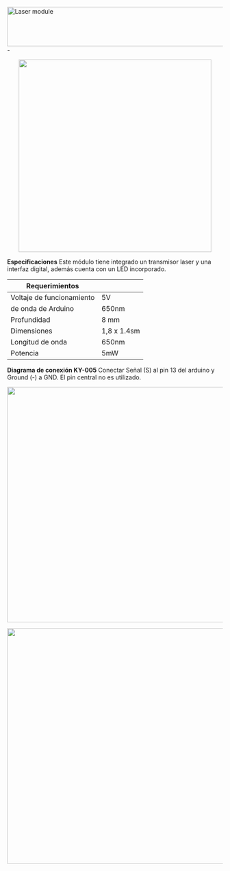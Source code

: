 <a href="https://es.cooltext.com"><img src="https://images.cooltext.com/5470430.png" width="819" height="92" alt="Laser module" /></a>
<br /><a href="https://es.cooltext.com"></a> - <a href="https://es.cooltext.com/Edit-Logo?LogoID=3648603643"></a>

<a><div align="center"><img width="450px" src="http://microelectronicadesign.com/wp-content/uploads/2019/03/MODULO-SENSOR-LASER-KY-008.jpg" /> </a></div>

**Especificaciones**
Este módulo tiene integrado un transmisor laser y una interfaz digital, además cuenta con un LED incorporado.

| Requerimientos                 |    |
|--------------------------------|----|
| Voltaje de funcionamiento      | 5V | 
| de onda de Arduino             | 650nm | 
| Profundidad                    | 8 mm | 
| Dimensiones	                   | 1,8 x 1.4sm |
| Longitud de onda               | 650nm |
| Potencia                       | 5mW |

**Diagrama de conexión KY-005**
Conectar Señal (S) al pin 13 del arduino y Ground (-) a GND. El pin central no es utilizado. 

<a><div align="center"><img width="550px" src="http://cursoarduino.proserquisa.com/wp-content/uploads/2016/10/Conexion-768x953.png" /> </a></div>


<a><div align="center"><img width="550px" src="https://steemitimages.com/p/BRWJ2YmdUFozvi1sxh8WM3WmJcrGQJ5NYRN4n4U2WjkWJ85k?format=match&mode=fit&width=640" /> </a></div>

